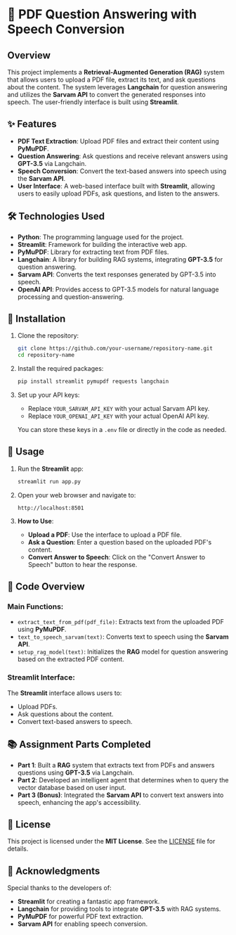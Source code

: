# 📄 PDF Question Answering with Speech Conversion

## Overview

This project implements a **Retrieval-Augmented Generation (RAG)** system that allows users to upload a PDF file, extract its text, and ask questions about the content. The system leverages **Langchain** for question answering and utilizes the **Sarvam API** to convert the generated responses into speech. The user-friendly interface is built using **Streamlit**.

## ✨ Features

- **PDF Text Extraction**: Upload PDF files and extract their content using **PyMuPDF**.
- **Question Answering**: Ask questions and receive relevant answers using **GPT-3.5** via Langchain.
- **Speech Conversion**: Convert the text-based answers into speech using the **Sarvam API**.
- **User Interface**: A web-based interface built with **Streamlit**, allowing users to easily upload PDFs, ask questions, and listen to the answers.

## 🛠️ Technologies Used

- **Python**: The programming language used for the project.
- **Streamlit**: Framework for building the interactive web app.
- **PyMuPDF**: Library for extracting text from PDF files.
- **Langchain**: A library for building RAG systems, integrating **GPT-3.5** for question answering.
- **Sarvam API**: Converts the text responses generated by GPT-3.5 into speech.
- **OpenAI API**: Provides access to GPT-3.5 models for natural language processing and question-answering.

## 🚀 Installation

1. Clone the repository:
    ```bash
    git clone https://github.com/your-username/repository-name.git
    cd repository-name
    ```

2. Install the required packages:
    ```bash
    pip install streamlit pymupdf requests langchain
    ```

3. Set up your API keys:
   - Replace `YOUR_SARVAM_API_KEY` with your actual Sarvam API key.
   - Replace `YOUR_OPENAI_API_KEY` with your actual OpenAI API key.

   You can store these keys in a `.env` file or directly in the code as needed.

## 🎯 Usage

1. Run the **Streamlit** app:
    ```bash
    streamlit run app.py
    ```

2. Open your web browser and navigate to:
    ```
    http://localhost:8501
    ```

3. **How to Use**:
    - **Upload a PDF**: Use the interface to upload a PDF file.
    - **Ask a Question**: Enter a question based on the uploaded PDF's content.
    - **Convert Answer to Speech**: Click on the "Convert Answer to Speech" button to hear the response.

## 🧩 Code Overview

### Main Functions:

- `extract_text_from_pdf(pdf_file)`: Extracts text from the uploaded PDF using **PyMuPDF**.
- `text_to_speech_sarvam(text)`: Converts text to speech using the **Sarvam API**.
- `setup_rag_model(text)`: Initializes the **RAG** model for question answering based on the extracted PDF content.

### Streamlit Interface:

The **Streamlit** interface allows users to:
- Upload PDFs.
- Ask questions about the content.
- Convert text-based answers to speech.

## 📚 Assignment Parts Completed

- **Part 1**: Built a **RAG** system that extracts text from PDFs and answers questions using **GPT-3.5** via Langchain.
- **Part 2**: Developed an intelligent agent that determines when to query the vector database based on user input.
- **Part 3 (Bonus)**: Integrated the **Sarvam API** to convert text answers into speech, enhancing the app's accessibility.

## 📄 License

This project is licensed under the **MIT License**. See the [LICENSE](./LICENSE) file for details.

## 🙏 Acknowledgments

Special thanks to the developers of:

- **Streamlit** for creating a fantastic app framework.
- **Langchain** for providing tools to integrate **GPT-3.5** with RAG systems.
- **PyMuPDF** for powerful PDF text extraction.
- **Sarvam API** for enabling speech conversion.

